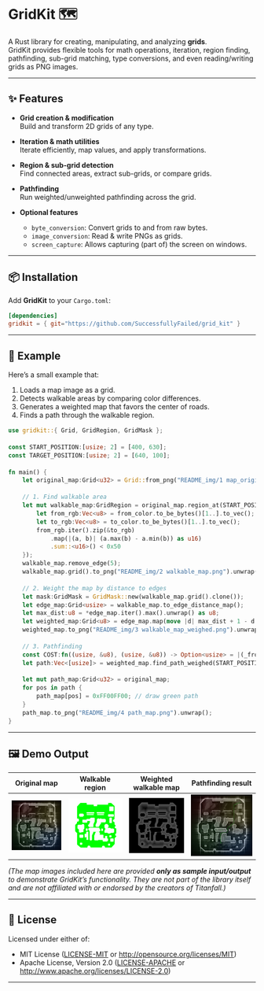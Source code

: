 # GridKit 🗺️

A Rust library for creating, manipulating, and analyzing **grids**.  
GridKit provides flexible tools for math operations, iteration, region finding, pathfinding, sub-grid matching, type conversions, and even reading/writing grids as PNG images.

---

## ✨ Features

- **Grid creation & modification**  
  Build and transform 2D grids of any type.

- **Iteration & math utilities**  
  Iterate efficiently, map values, and apply transformations.

- **Region & sub-grid detection**  
  Find connected areas, extract sub-grids, or compare grids.

- **Pathfinding**  
  Run weighted/unweighted pathfinding across the grid.

- **Optional features**  
  - `byte_conversion`: Convert grids to and from raw bytes.  
  - `image_conversion`: Read & write PNGs as grids.
  - `screen_capture`: Allows capturing (part of) the screen on windows.

---

## 📦 Installation

Add **GridKit** to your `Cargo.toml`:

```toml
[dependencies]
gridkit = { git="https://github.com/SuccessfullyFailed/grid_kit" }
```

---

## 🚀 Example

Here’s a small example that:

1. Loads a map image as a grid.  
2. Detects walkable areas by comparing color differences.  
3. Generates a weighted map that favors the center of roads.  
4. Finds a path through the walkable region.  

```rust
use gridkit::{ Grid, GridRegion, GridMask };

const START_POSITION:[usize; 2] = [400, 630];
const TARGET_POSITION:[usize; 2] = [640, 100];

fn main() {
	let original_map:Grid<u32> = Grid::from_png("README_img/1 map_original.png").unwrap();

	// 1. Find walkable area
	let mut walkable_map:GridRegion = original_map.region_at(START_POSITION, |from_color, to_color| {
		let from_rgb:Vec<u8> = from_color.to_be_bytes()[1..].to_vec();
		let to_rgb:Vec<u8> = to_color.to_be_bytes()[1..].to_vec();
		from_rgb.iter().zip(&to_rgb)
			.map(|(a, b)| (a.max(b) - a.min(b)) as u16)
			.sum::<u16>() < 0x50
	});
	walkable_map.remove_edge(5);
	walkable_map.grid().to_png("README_img/2 walkable_map.png").unwrap();

	// 2. Weight the map by distance to edges
	let mask:GridMask = GridMask::new(walkable_map.grid().clone());
	let edge_map:Grid<usize> = walkable_map.to_edge_distance_map();
	let max_dist:u8 = *edge_map.iter().max().unwrap() as u8;
	let weighted_map:Grid<u8> = edge_map.map(move |d| max_dist + 1 - d as u8).masked(&mask);
	weighted_map.to_png("README_img/3 walkable_map_weighed.png").unwrap();

	// 3. Pathfinding
	const COST:fn((usize, &u8), (usize, &u8)) -> Option<usize> = |(_from_index, _from), (_to_index, to)| if *to == 0 { None } else { Some(*to as usize) };
	let path:Vec<[usize]> = weighted_map.find_path_weighed(START_POSITION, TARGET_POSITION, COST).unwrap();

	let mut path_map:Grid<u32> = original_map;
	for pos in path {
		path_map[pos] = 0xFF00FF00; // draw green path
	}
	path_map.to_png("README_img/4 path_map.png").unwrap();
}
```

---

## 🖼️ Demo Output

| Original map | Walkable region | Weighted walkable map | Pathfinding result |
|--------------|-----------------|------------------------|--------------------|
| ![](README_img/1%20map_original.png) | ![](README_img/2%20walkable_map.png) | ![](README_img/3%20walkable_map_weighed.png) | ![](README_img/4%20path_map.png) |

*(The map images included here are provided **only as sample input/output** to demonstrate GridKit’s functionality. They are not part of the library itself and are not affiliated with or endorsed by the creators of Titanfall.)*

---

## 📝 License

Licensed under either of:

- MIT License ([LICENSE-MIT](LICENSE-MIT) or http://opensource.org/licenses/MIT)  
- Apache License, Version 2.0 ([LICENSE-APACHE](LICENSE-APACHE) or http://www.apache.org/licenses/LICENSE-2.0)

---